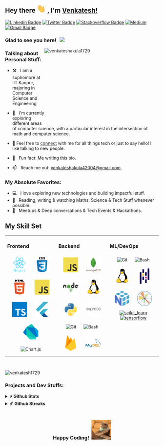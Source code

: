 ## Hey there <img src="gifs/Hi.gif" width="29px"> , I'm [Venkatesh!](https://github.com/venkateshakula1729/)

[![Linkedin Badge](https://img.shields.io/badge/-LinkedIn-0e76a8?style=for-the-badge&logo=Linkedin&logoColor=white)](https://linkedin.com/in/venkatesh1729)
[![Twitter Badge](https://img.shields.io/badge/-Twitter-00acee?style=for-the-badge&logo=Twitter&logoColor=white)](https://twitter.com/venkey1729)
[![Stackoverflow Badge](https://img.shields.io/badge/-Stackoverflow-e4405f?style=for-the-badge&logo=Stackoverflow&logoColor=white)](https://stackoverflow.com/users/23147861/akula-venkatesh)
<a href="https://medium.com/@venkatesh1729" target="_blank"><img alt="Medium" src="https://img.shields.io/badge/medium-%2312100E.svg?&style=for-the-badge&logo=medium&logoColor=white" /></a>
[![Gmail Badge](https://img.shields.io/badge/-Gmail-e4405f?style=for-the-badge&logo=Gmail&logoColor=white)](mailto:venkateshakula042004@gmail.com)

### Glad to see you here! &nbsp; ![](https://visitor-badge.glitch.me/badge?page_id=venkateshakula1729.venkateshakula1729&style=flat-square&color=0088cc)



<img align="right" height="250" width="375" alt="venkateshakula1729" src="https://raw.githubusercontent.com//venkateshakula1729/master/gifs/coder.gif" />

### Talking about Personal Stuff:

- 🛠 &nbsp; I am a sophomore at IIT Kanpur, majoring in Computer Science and Engineering 
- 🌱 &nbsp; I'm currently exploring different areas of computer science, with a particular interest in the intersection of math and computer science.
- 💬 Feel free to [connect](https://www.linkedin.com/in/venkatesh1729/) with me for all things tech or just to say hello!  I like talking to new people.

- 👾 &nbsp; Fun fact: Me writing this bio.
- 📫 &nbsp; Reach me out: venkateshakula42004@gmail.com.

### My Absolute Favorites:

- 💻 &nbsp; I love exploring new technologies and building impactful stuff.
- 📰 &nbsp; Reading, writing & watching Maths, Science & Tech Stuff whenever possible.
- 🍕 &nbsp; Meetups & Deep conversations & Tech Events & Hackathons.


## My Skill Set  
<table><tr><td valign="top" width="33%">

### Frontend  
<div align="center">  
<img style="margin: 10px" src="https://raw.githubusercontent.com/devicons/devicon/master/icons/react/react-original-wordmark.svg" alt="React" height="50" />  
<img style="margin: 10px" src="https://raw.githubusercontent.com/devicons/devicon/master/icons/css3/css3-original-wordmark.svg" alt="CSS3" height="50" />  
<img style="margin: 10px" src="https://raw.githubusercontent.com/devicons/devicon/master/icons/html5/html5-original-wordmark.svg" alt="HTML5" height="50" />  
<img style="margin: 10px" src="https://raw.githubusercontent.com/devicons/devicon/master/icons/javascript/javascript-original.svg" height="50" />  
<img style="margin: 10px" src="https://raw.githubusercontent.com/devicons/devicon/master/icons/typescript/typescript-original.svg" height="50" /> 
  <img style="margin: 10px" src="https://raw.githubusercontent.com/devicons/devicon/master/icons/flutter/flutter-original.svg" height="50" />  
  <img style="margin: 10px" src="https://raw.githubusercontent.com/devicons/devicon/master/icons/dart/dart-original.svg" height="50" />  
<img style="margin: 10px" src="https://www.chartjs.org/media/logo-title.svg" alt="Chart.js" height="50" /> 

  
</div></td><td valign="top" width="33%">




### Backend  
<div align="center">  
<img style="margin: 10px" src="https://raw.githubusercontent.com/devicons/devicon/master/icons/javascript/javascript-original.svg" alt="JavaScript" height="50" />  
<img style="margin: 10px" src="https://raw.githubusercontent.com/devicons/devicon/master/icons/mongodb/mongodb-original-wordmark.svg" alt="MongoDB" height="50" />  
<img style="margin: 10px" src="https://raw.githubusercontent.com/devicons/devicon/master/icons/nodejs/nodejs-original-wordmark.svg" alt="Node.js" height="50" />  
<img style="margin: 10px" src="https://raw.githubusercontent.com/devicons/devicon/master/icons/linux/linux-original.svg" alt="Linux" height="50" />  
<img style="margin: 10px" src="https://raw.githubusercontent.com/devicons/devicon/master/icons/python/python-original.svg" alt="Python" height="50" />  
<img style="margin: 10px" src="https://raw.githubusercontent.com/devicons/devicon/master/icons/express/express-original-wordmark.svg" alt="Express.js" height="50" />  
<img style="margin: 10px" src="https://www.vectorlogo.zone/logos/git-scm/git-scm-icon.svg" alt="Git" height="50" />  
<img style="margin: 10px" src="https://www.vectorlogo.zone/logos/gnu_bash/gnu_bash-icon.svg" alt="Bash" height="50" />  
<img style="margin: 10px" src="https://raw.githubusercontent.com/devicons/devicon/master/icons/firebase/firebase-original.svg" height="50" />  
<img style="margin: 10px" src="https://raw.githubusercontent.com/devicons/devicon/master/icons/mysql/mysql-original-wordmark.svg" height="50" />  

</div></td><td valign="top" width="33%">

### ML/DevOps  
<div align="center">  
 <img style="margin: 10px" src="https://www.vectorlogo.zone/logos/git-scm/git-scm-icon.svg" alt="Git" height="50" />  
<img style="margin: 10px" src="https://www.vectorlogo.zone/logos/gnu_bash/gnu_bash-icon.svg" alt="Bash" height="50" />  
<img style="margin: 10px" src="https://raw.githubusercontent.com/devicons/devicon/master/icons/linux/linux-original.svg" alt="Linux" height="50" />  
  <img style="margin: 10px" src="https://raw.githubusercontent.com/devicons/devicon/master/icons/pandas/pandas-original.svg" alt="pandas" height="50" />  
  <img style="margin: 10px" src="https://raw.githubusercontent.com/devicons/devicon/master/icons/numpy/numpy-original.svg" alt="numpy" height="50" />  
  <img style="margin: 10px" src="https://raw.githubusercontent.com/devicons/devicon/master/icons/matplotlib/matplotlib-original.svg" alt="matplotlib" height="50" />  
<a href="https://scikit-learn.org/" target="_blank" rel="noreferrer"> <img src="https://upload.wikimedia.org/wikipedia/commons/0/05/Scikit_learn_logo_small.svg" alt="scikit_learn"  height="50"/> </a>
  <a href="https://www.tensorflow.org" target="_blank" rel="noreferrer"> <img src="https://www.vectorlogo.zone/logos/tensorflow/tensorflow-icon.svg" alt="tensorflow" height="50"/> </a> </p>
</div></td></tr></table>  
<br/>
<p align="left"> <img src="https://komarev.com/ghpvc/?username=venkatesh1729&label=Profile%20views&color=0e75b6&style=flat" alt="venkatesh1729" /> </p>


### Projects and Dev Stuffs:

<details>
  <summary><b>⚡ Github Stats</b></summary>

  <br />
  <img height="180em" src="https://github-readme-stats.vercel.app/api?username=venkateshakula1729&show_icons=true&hide_border=true&&count_private=true&include_all_commits=true" />
  <img height="180em" src="https://github-readme-stats.vercel.app/api/top-langs/?username=venkateshakula1729&exclude_repo=KNN-Image-Classification&show_icons=true&hide_border=true&layout=compact&langs_count=8"/>
</details>

<details>
  <summary><b>☄️ Github Streaks</b></summary>

  <br />
  <img height="180em" src="https://github-readme-streak-stats.herokuapp.com/?user=venkateshakula1729&hide_border=true" />
</details>

#

<div align="center">

### Happy Coding!&nbsp;&nbsp;![](gifs/cat-typing.gif) 
</div>


